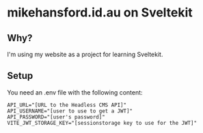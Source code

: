 # mikehansford.id.au on Sveltekit
## Why?
I'm using my website as a project for learning Sveltekit.

## Setup
You need an .env file with the following content:

```
API_URL="[URL to the Headless CMS API]"
API_USERNAME="[user to use to get a JWT]"
API_PASSWORD="[user's password]"
VITE_JWT_STORAGE_KEY="[sessionstorage key to use for the JWT]"
```
